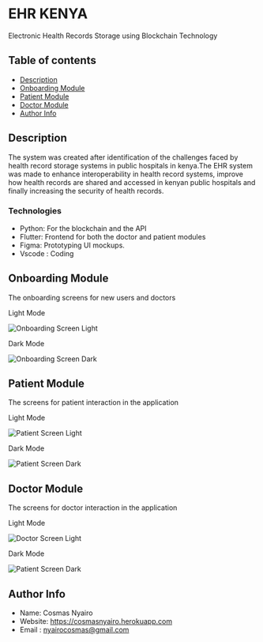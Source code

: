 # EHR KENYA

Electronic Health Records Storage using Blockchain Technology

## Table of contents

- [Description](#description)
- [Onboarding Module](#onboarding-module)
- [Patient Module](#patient-module)
- [Doctor Module](#doctor-module)
- [Author Info](#author-info)

## Description

The system was created after identification of the challenges faced by health record storage systems in public hospitals in kenya.The EHR system was made to enhance interoperability in health record systems, improve how health records are shared and accessed in kenyan public hospitals and finally increasing the security of health records.

### Technologies

- Python: For the blockchain and the API
- Flutter: Frontend for both the doctor and patient modules
- Figma: Prototyping UI mockups.
- Vscode : Coding

## Onboarding Module

The onboarding screens for new users and doctors

Light Mode

![Onboarding Screen Light](images/onboarding_light.png)

Dark Mode

![Onboarding Screen Dark](images/onboarding_dark.png)

## Patient Module

The screens for patient interaction in the application

Light Mode

![Patient Screen Light](images/patient_light.png)

Dark Mode

![Patient Screen Dark](images/patient_dark.png)

## Doctor Module

The screens for doctor interaction in the application

Light Mode

![Doctor Screen Light](images/doctor_light.png)

Dark Mode

![Patient Screen Dark](images/doctor_dark.png)

## Author Info

- Name: Cosmas Nyairo
- Website: <https://cosmasnyairo.herokuapp.com>
- Email : nyairocosmas@gmail.com
